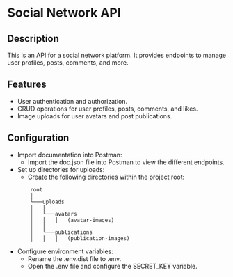 # Social Network API

## Description
This is an API for a social network platform. It provides endpoints to manage user profiles, posts, comments, and more.

## Features
- User authentication and authorization.
- CRUD operations for user profiles, posts, comments, and likes.
- Image uploads for user avatars and post publications.

## Configuration
- Import documentation into Postman:
  - Import the doc.json file into Postman to view the different endpoints.
- Set up directories for uploads:
  - Create the following directories within the project root: 
  ```
      root
      │
      └───uploads
      │   │
      │   └───avatars
      │   │   │   (avatar-images)
      │   │
      │   └───publications
      │   │   │   (publication-images)
    ```
- Configure environment variables:
    - Rename the .env.dist file to .env.
    - Open the .env file and configure the SECRET_KEY variable.
      
